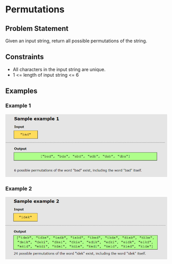 # Permutations

## Problem Statement

Given an input string, return all possible permutations of the string.

## Constraints

- All characters in the input string are unique.
- 1 <= length of input string <= 6

## Examples

### Example 1

![img.png](img.png)

### Example 2

![img_1.png](img_1.png)

